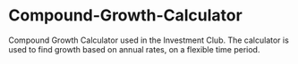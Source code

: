# Compound-Growth-Calculator
Compound Growth Calculator used in the Investment Club. The calculator is used to find growth based on annual rates, on a flexible time period.

